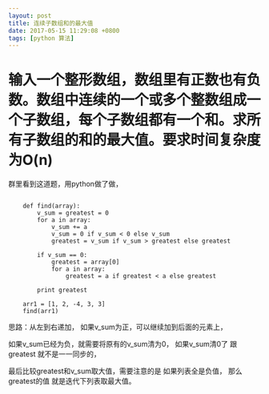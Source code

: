 ```yaml
---
layout: post
title: 连续子数组和的最大值
date: 2017-05-15 11:29:08 +0800
tags: [python 算法]
---
```



# 输入一个整形数组，数组里有正数也有负数。数组中连续的一个或多个整数组成一个子数组，每个子数组都有一个和。求所有子数组的和的最大值。要求时间复杂度为O(n)


群里看到这道题，用python做了做， 

```

    def find(array):
        v_sum = greatest = 0
        for a in array:
            v_sum += a
            v_sum = 0 if v_sum < 0 else v_sum
            greatest = v_sum if v_sum > greatest else greatest
    
        if v_sum == 0:
            greatest = array[0]
            for a in array:
                greatest = a if greatest < a else greatest
    
        print greatest

    arr1 = [1, 2, -4, 3, 3]
    find(arr1)
```

思路：从左到右递加， 如果v_sum为正，可以继续加到后面的元素上，

如果v_sum已经为负，就需要将原有的v_sum清为0， 如果v_sum清0了 跟greatest 就不是一一同步的，

最后比较greatest和v_sum取大值，需要注意的是 如果列表全是负值， 那么greatest的值 就是迭代下列表取最大值。

